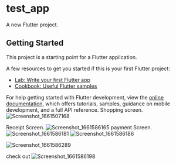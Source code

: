 # test_app

A new Flutter project.

## Getting Started

This project is a starting point for a Flutter application.

A few resources to get you started if this is your first Flutter project:

- [Lab: Write your first Flutter app](https://docs.flutter.dev/get-started/codelab)
- [Cookbook: Useful Flutter samples](https://docs.flutter.dev/cookbook)

For help getting started with Flutter development, view the
[online documentation](https://docs.flutter.dev/), which offers tutorials,
samples, guidance on mobile development, and a full API reference.
Shopping screen.
![Screenshot_1661507168](https://user-images.githubusercontent.com/79566198/187021268-abbedba0-7bb8-4569-a548-42cf6c43c5f4.png)

Receipt Screen.
![Screenshot_1661586165](https://user-images.githubusercontent.com/79566198/187021413-debd6cb0-dae5-4517-9469-edf360106591.png)
payment Screen.
![Screenshot_1661586181](https://user-images.githubusercontent.com/79566198/187021452-3dcbba13-df42-4c03-b3b4-281d46d461ff.png)
![Screenshot_1661586186](https://user-images.githubusercontent.com/79566198/187021465-695e1636-f2b1-49f1-ba39-06f650866e2b.png)


![Screenshot_1661586289](https://user-images.githubusercontent.com/79566198/187021482-2fe82583-24cb-4500-b7d9-e0a2c7905266.png)

check out
![Screenshot_1661586198](https://user-images.githubusercontent.com/79566198/187021519-9c63f7b9-25b2-408c-b04d-2e3fcf075813.png)


